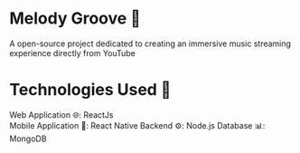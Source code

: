 # Melody Groove 🎵
A open-source project dedicated to creating an immersive music streaming experience directly from YouTube

# Technologies Used 🚀
Web Application 🌐: ReactJs <br>
Mobile Application 📱: React Native
Backend ⚙️: Node.js
Database 📊: MongoDB
